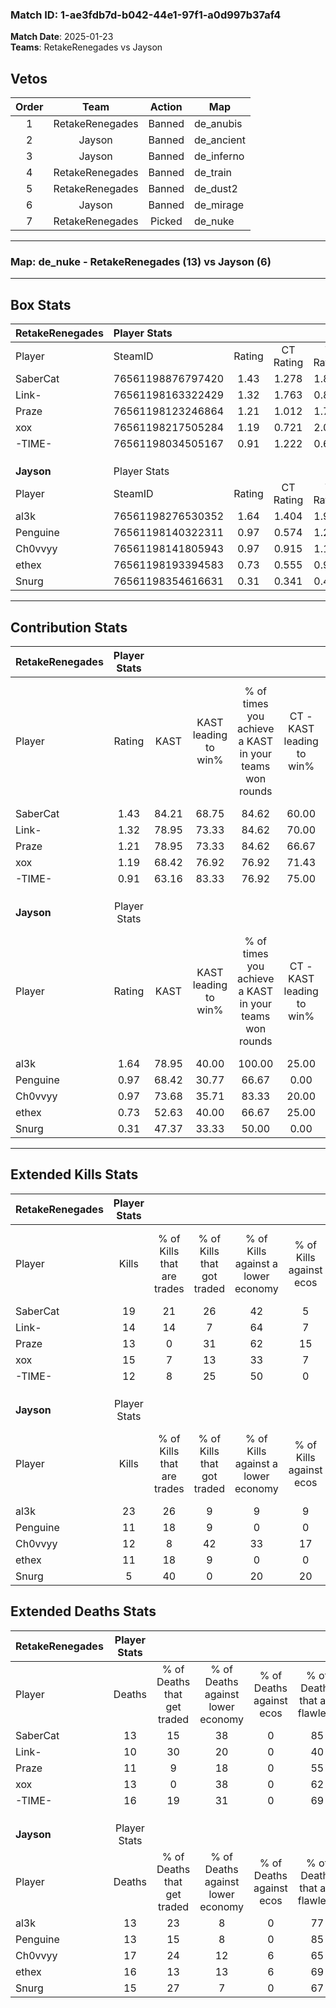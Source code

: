 ### Match ID: 1-ae3fdb7d-b042-44e1-97f1-a0d997b37af4  
**Match Date**: 2025-01-23  
**Teams**: RetakeRenegades vs Jayson  

## Vetos  

| Order | Team | Action | Map |
| :---: | :--: | :----: | --- |
| 1 | RetakeRenegades | Banned | de_anubis |
| 2 | Jayson | Banned | de_ancient |
| 3 | Jayson | Banned | de_inferno |
| 4 | RetakeRenegades | Banned | de_train |
| 5 | RetakeRenegades | Banned | de_dust2 |
| 6 | Jayson | Banned | de_mirage |
| 7 | RetakeRenegades | Picked | de_nuke |

---  

### **Map**: de_nuke - RetakeRenegades (13) vs Jayson (6)  
---  

## Box Stats  

| **RetakeRenegades** | Player Stats      |        |           |          |       |      |       |         |        |      |     |
| :- | :- | :-: | :-: | :-: | :-: | :-: | :-: | :-: | :-: | :-: | :-: |
| Player              | SteamID           | Rating | CT Rating | T Rating | KAST  | ADR  | Kills | Assists | Deaths | K/D  | HS% |
| SaberCat            | 76561198876797420 |  1.43  |   1.278   |  1.857   | 84.21 | 80.5 |  19   |    0    |   13   | 1.46 | 68  |
| Link-               | 76561198163322429 |  1.32  |   1.763   |  0.803   | 78.95 | 86.5 |  14   |    9    |   10   | 1.40 | 42  |
| Praze               | 76561198123246864 |  1.21  |   1.012   |  1.743   | 78.95 | 82.6 |  13   |    4    |   11   | 1.18 | 46  |
| xox                 | 76561198217505284 |  1.19  |   0.721   |  2.004   | 68.42 | 90.2 |  15   |    5    |   13   | 1.15 | 60  |
| -TIME-              | 76561198034505167 |  0.91  |   1.222   |  0.634   | 63.16 | 85.2 |  12   |    4    |   16   | 0.75 | 50  |
|                     |                   |        |           |          |       |      |       |         |        |      |     |
|                     |                   |        |           |          |       |      |       |         |        |      |     |
|                     |                   |        |           |          |       |      |       |         |        |      |     |
| **Jayson**          | Player Stats      |        |           |          |       |      |       |         |        |      |     |
| Player              | SteamID           | Rating | CT Rating | T Rating | KAST  | ADR  | Kills | Assists | Deaths | K/D  | HS% |
| al3k                | 76561198276530352 |  1.64  |   1.404   |  1.914   | 78.95 | 99.1 |  23   |    1    |   13   | 1.77 | 39  |
| Penguine            | 76561198140322311 |  0.97  |   0.574   |  1.296   | 68.42 | 72.7 |  11   |    7    |   13   | 0.85 | 81  |
| Ch0vvyy             | 76561198141805943 |  0.97  |   0.915   |  1.179   | 73.68 | 85.9 |  12   |    5    |   17   | 0.71 | 75  |
| ethex               | 76561198193394583 |  0.73  |   0.555   |  0.921   | 52.63 | 69.5 |  11   |    2    |   16   | 0.69 | 90  |
| Snurg               | 76561198354616631 |  0.31  |   0.341   |  0.462   | 47.37 | 28.6 |   5   |    0    |   15   | 0.33 | 60  |
---  

## Contribution Stats  

| **RetakeRenegades** | Player Stats |       |                      |                                                        |                           |                                                             |                          |                                                            |
| :- | :-: | :-: | :-: | :-: | :-: | :-: | :-: | :-: |
| Player              |    Rating    | KAST  | KAST leading to win% | % of times you achieve a KAST in your teams won rounds | CT - KAST leading to win% | CT - % of times you achieve a KAST in your teams won rounds | T - KAST leading to win% | T - % of times you achieve a KAST in your teams won rounds |
| SaberCat            |     1.43     | 84.21 |        68.75         |                         84.62                          |           60.00           |                            85.71                            |          83.33           |                           83.33                            |
| Link-               |     1.32     | 78.95 |        73.33         |                         84.62                          |           70.00           |                           100.00                            |          80.00           |                           66.67                            |
| Praze               |     1.21     | 78.95 |        73.33         |                         84.62                          |           66.67           |                            85.71                            |          83.33           |                           83.33                            |
| xox                 |     1.19     | 68.42 |        76.92         |                         76.92                          |           71.43           |                            71.43                            |          83.33           |                           83.33                            |
| -TIME-              |     0.91     | 63.16 |        83.33         |                         76.92                          |           75.00           |                            85.71                            |          100.00          |                           66.67                            |
|                     |              |       |                      |                                                        |                           |                                                             |                          |                                                            |
|                     |              |       |                      |                                                        |                           |                                                             |                          |                                                            |
|                     |              |       |                      |                                                        |                           |                                                             |                          |                                                            |
| **Jayson**          | Player Stats |       |                      |                                                        |                           |                                                             |                          |                                                            |
| Player              |    Rating    | KAST  | KAST leading to win% | % of times you achieve a KAST in your teams won rounds | CT - KAST leading to win% | CT - % of times you achieve a KAST in your teams won rounds | T - KAST leading to win% | T - % of times you achieve a KAST in your teams won rounds |
| al3k                |     1.64     | 78.95 |        40.00         |                         100.00                         |           25.00           |                           100.00                            |          45.45           |                           100.00                           |
| Penguine            |     0.97     | 68.42 |        30.77         |                         66.67                          |           0.00            |                            0.00                             |          44.44           |                           80.00                            |
| Ch0vvyy             |     0.97     | 73.68 |        35.71         |                         83.33                          |           20.00           |                           100.00                            |          44.44           |                           80.00                            |
| ethex               |     0.73     | 52.63 |        40.00         |                         66.67                          |           25.00           |                           100.00                            |          50.00           |                           60.00                            |
| Snurg               |     0.31     | 47.37 |        33.33         |                         50.00                          |           0.00            |                            0.00                             |          42.86           |                           60.00                            |
---  

## Extended Kills Stats  

| **RetakeRenegades** | Player Stats |                            |                            |                                    |                         |                              |                                 |                                       |                    |           |
| :- | :-: | :-: | :-: | :-: | :-: | :-: | :-: | :-: | :-: | :-: |
| Player              |    Kills     | % of Kills that are trades | % of Kills that got traded | % of Kills against a lower economy | % of Kills against ecos | % of Kills that are flawless | % of Kills that are close duels | % of Kills that are assisted by flash | Pistol Round Kills | AWP Kills |
| SaberCat            |      19      |             21             |             26             |                 42                 |            5            |              79              |                0                |                   0                   |         0          |     3     |
| Link-               |      14      |             14             |             7              |                 64                 |            7            |              79              |                0                |                   0                   |         0          |     0     |
| Praze               |      13      |             0              |             31             |                 62                 |           15            |              69              |                0                |                   0                   |         0          |     1     |
| xox                 |      15      |             7              |             13             |                 33                 |            7            |              73              |                7                |                   7                   |         0          |     2     |
| -TIME-              |      12      |             8              |             25             |                 50                 |            0            |              58              |               25                |                   8                   |         2          |     1     |
|                     |              |                            |                            |                                    |                         |                              |                                 |                                       |                    |           |
|                     |              |                            |                            |                                    |                         |                              |                                 |                                       |                    |           |
|                     |              |                            |                            |                                    |                         |                              |                                 |                                       |                    |           |
| **Jayson**          | Player Stats |                            |                            |                                    |                         |                              |                                 |                                       |                    |           |
| Player              |    Kills     | % of Kills that are trades | % of Kills that got traded | % of Kills against a lower economy | % of Kills against ecos | % of Kills that are flawless | % of Kills that are close duels | % of Kills that are assisted by flash | Pistol Round Kills | AWP Kills |
| al3k                |      23      |             26             |             9              |                 9                  |            9            |              87              |                0                |                   4                   |         0          |     5     |
| Penguine            |      11      |             18             |             9              |                 0                  |            0            |              45              |                9                |                   0                   |         0          |     0     |
| Ch0vvyy             |      12      |             8              |             42             |                 33                 |           17            |              50              |                8                |                   8                   |         2          |     1     |
| ethex               |      11      |             18             |             9              |                 0                  |            0            |              55              |                9                |                   0                   |         0          |     0     |
| Snurg               |      5       |             40             |             0              |                 20                 |           20            |              40              |               20                |                   0                   |         0          |     2     |
## Extended Deaths Stats  

| **RetakeRenegades** | Player Stats |                             |                                   |                          |                               |                            |                           |               |
| :- | :-: | :-: | :-: | :-: | :-: | :-: | :-: | :-: |
| Player              |    Deaths    | % of Deaths that get traded | % of Deaths against lower economy | % of Deaths against ecos | % of Deaths that are flawless | % of Deaths that are close | % of Deaths while blinded | Deaths to AWP |
| SaberCat            |      13      |             15              |                38                 |            0             |              85               |             8              |             0             |       0       |
| Link-               |      10      |             30              |                20                 |            0             |              40               |             0              |             0             |       0       |
| Praze               |      11      |              9              |                18                 |            0             |              55               |             9              |            18             |       1       |
| xox                 |      13      |              0              |                38                 |            0             |              62               |             0              |             0             |       1       |
| -TIME-              |      16      |             19              |                31                 |            0             |              69               |             13             |             0             |       0       |
|                     |              |                             |                                   |                          |                               |                            |                           |               |
|                     |              |                             |                                   |                          |                               |                            |                           |               |
|                     |              |                             |                                   |                          |                               |                            |                           |               |
| **Jayson**          | Player Stats |                             |                                   |                          |                               |                            |                           |               |
| Player              |    Deaths    | % of Deaths that get traded | % of Deaths against lower economy | % of Deaths against ecos | % of Deaths that are flawless | % of Deaths that are close | % of Deaths while blinded | Deaths to AWP |
| al3k                |      13      |             23              |                 8                 |            0             |              77               |             15             |             8             |       1       |
| Penguine            |      13      |             15              |                 8                 |            0             |              85               |             0              |             0             |       1       |
| Ch0vvyy             |      17      |             24              |                12                 |            6             |              65               |             12             |             0             |       0       |
| ethex               |      16      |             13              |                13                 |            6             |              69               |             0              |             0             |       0       |
| Snurg               |      15      |             27              |                 7                 |            0             |              67               |             0              |             7             |       0       |
